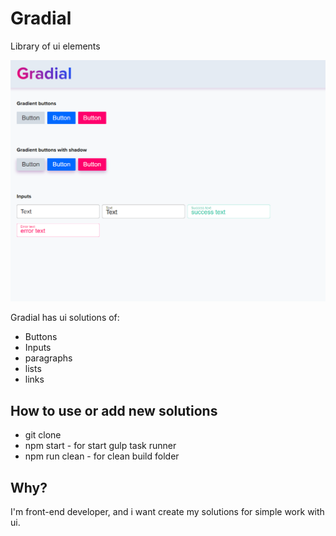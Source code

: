 # Gradial
Library of ui elements

![gradial screen](gradial.png)

Gradial has ui solutions of:
 - Buttons
 - Inputs
 - paragraphs
 - lists
 - links

 ## How to use or add new solutions
- git clone
- npm start - for start gulp task runner
- npm run clean - for clean build folder

## Why?
 I'm front-end developer, and i want create my solutions for simple work with ui.
